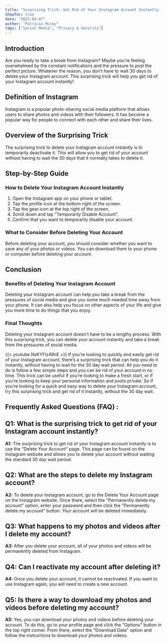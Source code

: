 ```yaml
---
title: "Surprising Trick: Get Rid of Your Instagram Account Instantly - No 30 Day Wait!"
ShowToc: true 
date: "2023-04-07"
author: "Patricia Mccoy" 
tags: ["Social Media", "Privacy & Security"]
---
```

## Introduction
Are you ready to take a break from Instagram? Maybe you're feeling overwhelmed by the constant notifications and the pressure to post the perfect picture. Whatever the reason, you don't have to wait 30 days to delete your Instagram account. This surprising trick will help you get rid of your Instagram account instantly!

## Definition of Instagram
Instagram is a popular photo-sharing social media platform that allows users to share photos and videos with their followers. It has become a popular way for people to connect with each other and share their lives.

## Overview of the Surprising Trick
The surprising trick to delete your Instagram account instantly is to temporarily deactivate it. This will allow you to get rid of your account without having to wait the 30 days that it normally takes to delete it.

## Step-by-Step Guide
### How to Delete Your Instagram Account Instantly
1. Open the Instagram app on your phone or tablet.
2. Tap the profile icon at the bottom right of the screen.
3. Tap the gear icon at the top right of the screen.
4. Scroll down and tap “Temporarily Disable Account”.
5. Confirm that you want to temporarily disable your account.

### What to Consider Before Deleting Your Account
Before deleting your account, you should consider whether you want to save any of your photos or videos. You can download them to your phone or computer before deleting your account.

## Conclusion
### Benefits of Deleting Your Instagram Account
Deleting your Instagram account can help you take a break from the pressures of social media and give you some much needed time away from your phone. It can also help you focus on other aspects of your life and give you more time to do things that you enjoy.

### Final Thoughts
Deleting your Instagram account doesn't have to be a lengthy process. With this surprising trick, you can delete your account instantly and take a break from the pressures of social media.

{{< youtube NsKYFlz49nE >}} 
If you’re looking to quickly and easily get rid of your Instagram account, there’s a surprising trick that can help you do it instantly, without having to wait for the 30 day wait period. All you need to do is follow a few simple steps and you can be rid of your account in no time. This trick can be useful if you’re looking to make a fresh start, or if you’re looking to keep your personal information and posts private. So if you’re looking for a quick and easy way to delete your Instagram account, try this surprising trick and get rid of it instantly, without the 30 day wait.

## Frequently Asked Questions (FAQ) :
## Q1: What is the surprising trick to get rid of your Instagram account instantly?

**A1:** The surprising trick to get rid of your Instagram account instantly is to use the "Delete Your Account" page. This page can be found on the Instagram website and allows you to delete your account without waiting the standard 30 day wait period. 

## Q2: What are the steps to delete my Instagram account?

**A2:** To delete your Instagram account, go to the Delete Your Account page on the Instagram website. Once there, select the "Permanently delete my account" option, enter your password and then click the "Permanently delete my account" button. Your account will be deleted immediately. 

## Q3: What happens to my photos and videos after I delete my account?

**A3:** After you delete your account, all of your photos and videos will be permanently deleted from Instagram. 

## Q4: Can I reactivate my account after deleting it?

**A4:** Once you delete your account, it cannot be reactivated. If you want to use Instagram again, you will need to create a new account. 

## Q5: Is there a way to download my photos and videos before deleting my account?

**A5:** Yes, you can download your photos and videos before deleting your account. To do this, go to your profile page and click the "Options" button in the top right corner. From there, select the "Download Data" option and follow the instructions to download your photos and videos.


